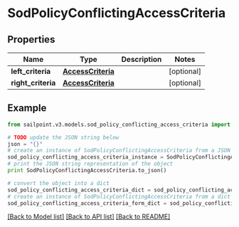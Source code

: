 # SodPolicyConflictingAccessCriteria


## Properties

Name | Type | Description | Notes
------------ | ------------- | ------------- | -------------
**left_criteria** | [**AccessCriteria**](AccessCriteria.md) |  | [optional] 
**right_criteria** | [**AccessCriteria**](AccessCriteria.md) |  | [optional] 

## Example

```python
from sailpoint.v3.models.sod_policy_conflicting_access_criteria import SodPolicyConflictingAccessCriteria

# TODO update the JSON string below
json = "{}"
# create an instance of SodPolicyConflictingAccessCriteria from a JSON string
sod_policy_conflicting_access_criteria_instance = SodPolicyConflictingAccessCriteria.from_json(json)
# print the JSON string representation of the object
print SodPolicyConflictingAccessCriteria.to_json()

# convert the object into a dict
sod_policy_conflicting_access_criteria_dict = sod_policy_conflicting_access_criteria_instance.to_dict()
# create an instance of SodPolicyConflictingAccessCriteria from a dict
sod_policy_conflicting_access_criteria_form_dict = sod_policy_conflicting_access_criteria.from_dict(sod_policy_conflicting_access_criteria_dict)
```
[[Back to Model list]](../README.md#documentation-for-models) [[Back to API list]](../README.md#documentation-for-api-endpoints) [[Back to README]](../README.md)


